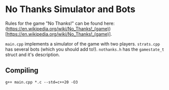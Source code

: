 # No Thanks Simulator and Bots

Rules for the game "No Thanks!" can be found here: (https://en.wikipedia.org/wiki/No_Thanks!_(game))[https://en.wikipedia.org/wiki/No_Thanks!_(game)].

`main.cpp` implements a simulator of the game with two players.
`strats.cpp` has several bots (which you should add to!).
`nothanks.h` has the `gamestate_t` struct and it's description.

## Compiling
`g++ main.cpp *.c --std=c++20 -O3`